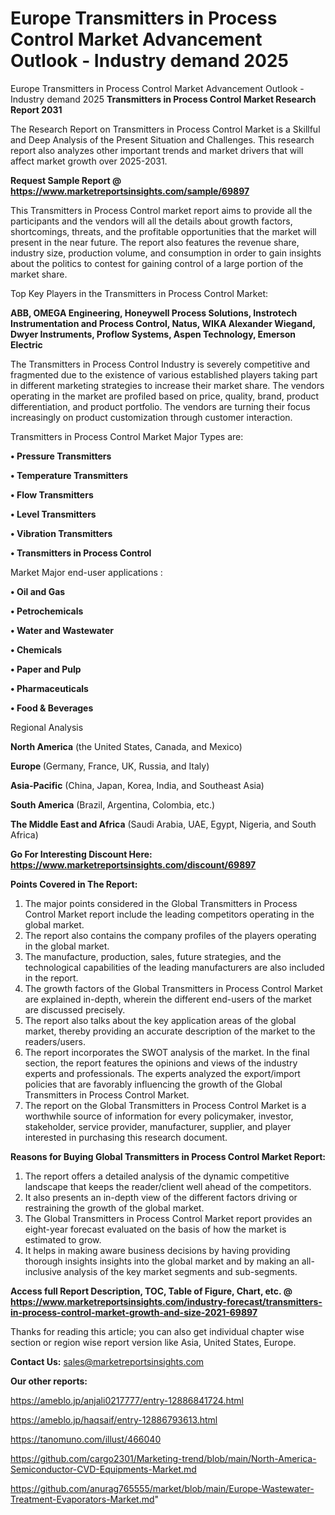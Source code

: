 # Europe Transmitters in Process Control Market Advancement Outlook - Industry demand 2025
Europe Transmitters in Process Control Market Advancement Outlook - Industry demand 2025
<strong>Transmitters in Process Control Market Research Report 2031</strong>

The Research Report on Transmitters in Process Control Market is a Skillful and Deep Analysis of the Present Situation and Challenges. This research report also analyzes other important trends and market drivers that will affect market growth over 2025-2031.

<strong>Request Sample Report @ <a href=https://www.marketreportsinsights.com/sample/69897>https://www.marketreportsinsights.com/sample/69897</a></strong>

This Transmitters in Process Control market report aims to provide all the participants and the vendors will all the details about growth factors, shortcomings, threats, and the profitable opportunities that the market will present in the near future. The report also features the revenue share, industry size, production volume, and consumption in order to gain insights about the politics to contest for gaining control of a large portion of the market share.

Top Key Players in the Transmitters in Process Control Market:

<strong>ABB, OMEGA Engineering, Honeywell Process Solutions, Instrotech Instrumentation and Process Control, Natus, WIKA Alexander Wiegand, Dwyer Instruments, Proflow Systems, Aspen Technology, Emerson Electric</strong>

The Transmitters in Process Control Industry is severely competitive and fragmented due to the existence of various established players taking part in different marketing strategies to increase their market share. The vendors operating in the market are profiled based on price, quality, brand, product differentiation, and product portfolio. The vendors are turning their focus increasingly on product customization through customer interaction.

Transmitters in Process Control Market Major Types are:

<strong>• Pressure Transmitters

• Temperature Transmitters

• Flow Transmitters

• Level Transmitters

• Vibration Transmitters

• Transmitters in Process Control</strong>

Market Major end-user applications :

<strong>• Oil and Gas

• Petrochemicals

• Water and Wastewater

• Chemicals

• Paper and Pulp

• Pharmaceuticals

• Food & Beverages</strong>

Regional Analysis

</u><strong><b>North America</b></strong> (the United States, Canada, and Mexico)

<strong><b>Europe </b></strong>(Germany, France, UK, Russia, and Italy)

<strong><b>Asia-Pacific</b></strong> (China, Japan, Korea, India, and Southeast Asia)

<strong><b>South America</b></strong> (Brazil, Argentina, Colombia, etc.)

<strong><b>The Middle East and Africa</b></strong> (Saudi Arabia, UAE, Egypt, Nigeria, and South Africa)

<strong>Go For Interesting Discount Here: <a href=https://www.marketreportsinsights.com/discount/69897>https://www.marketreportsinsights.com/discount/69897</a></strong>

<strong>Points Covered in The Report:</strong>
<ol>
  <li>The major points considered in the Global Transmitters in Process Control Market report include the leading competitors operating in the global market.</li>
  <li>The report also contains the company profiles of the players operating in the global market.</li>
  <li>The manufacture, production, sales, future strategies, and the technological capabilities of the leading manufacturers are also included in the report.</li>
  <li>The growth factors of the Global Transmitters in Process Control Market are explained in-depth, wherein the different end-users of the market are discussed precisely.</li>
  <li>The report also talks about the key application areas of the global market, thereby providing an accurate description of the market to the readers/users.</li>
  <li>The report incorporates the SWOT analysis of the market. In the final section, the report features the opinions and views of the industry experts and professionals. The experts analyzed the export/import policies that are favorably influencing the growth of the Global Transmitters in Process Control Market.</li>
  <li>The report on the Global Transmitters in Process Control Market is a worthwhile source of information for every policymaker, investor, stakeholder, service provider, manufacturer, supplier, and player interested in purchasing this research document.</li>
</ol>
<strong>Reasons for Buying Global Transmitters in Process Control Market Report:</strong>

<ol>
  <li>The report offers a detailed analysis of the dynamic competitive landscape that keeps the reader/client well ahead of the competitors.</li>
  <li>It also presents an in-depth view of the different factors driving or restraining the growth of the global market.</li>
  <li>The Global Transmitters in Process Control Market report provides an eight-year forecast evaluated on the basis of how the market is estimated to grow.</li>
  <li>It helps in making aware business decisions by having providing thorough insights insights into the global market and by making an all-inclusive analysis of the key market segments and sub-segments.</li>
</ol>
<strong>Access full Report Description, TOC, Table of Figure, Chart, etc. @ <a href=https://www.marketreportsinsights.com/industry-forecast/transmitters-in-process-control-market-growth-and-size-2021-69897>https://www.marketreportsinsights.com/industry-forecast/transmitters-in-process-control-market-growth-and-size-2021-69897</a></strong>


Thanks for reading this article; you can also get individual chapter wise section or region wise report version like Asia, United States, Europe.

<strong>Contact Us:</strong>
sales@marketreportsinsights.com

<strong>Our other reports:</strong>

<a href=https://ameblo.jp/anjali0217777/entry-12886841724.html>https://ameblo.jp/anjali0217777/entry-12886841724.html</a>

<a href=https://ameblo.jp/haqsaif/entry-12886793613.html>https://ameblo.jp/haqsaif/entry-12886793613.html</a>

<a href=https://tanomuno.com/illust/466040>https://tanomuno.com/illust/466040</a>

<a href=https://github.com/cargo2301/Marketing-trend/blob/main/North-America-Semiconductor-CVD-Equipments-Market.md>https://github.com/cargo2301/Marketing-trend/blob/main/North-America-Semiconductor-CVD-Equipments-Market.md</a>

<a href=https://github.com/anurag765555/market/blob/main/Europe-Wastewater-Treatment-Evaporators-Market.md>https://github.com/anurag765555/market/blob/main/Europe-Wastewater-Treatment-Evaporators-Market.md</a>"
